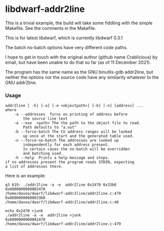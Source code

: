 # libdwarf-addr2line

This is a trivial example, the build will
take some fiddling with the simple Makefile.
See the comments in the Makefile.

This is for latest libdwarf,
which is currently libdwarf 0.3.1

The batch no-batch options have very different
code paths.

I hope to get in touch with the original author
(github name Crablicious) by email, but have been
unable to do that so far (as of 11 December 2021).

The program has the same name as the GNU binutils-gdb
addr2line, but neither the options nor the source
code have any similarity whatever to the GNU addr2line.

### Usage

    addr2line [ -h] [-a] [-e <objectpath>] [-b] [-n] [address] ...
    where
        -a --addresses  Turns on printing of address before
            the source line text
        -e --exe  <path> The the path to the object file to read.
            Path defaults to "a.out"
        -b --force-batch The CU address ranges will be looked
            up once at the start and the generated table used.
        -n --force-no-batch The addresses are looked up
            independently for each address present.
            In certain cases the no-batch will be overridden
            and batching used.
        -h --help  Prints a help message and stops.
    if no addresses present the program reads STDIN, expecting
    a list of addresses there. 

Here is an example:

    q3 619: ./addr2line -a -e  addr2line 0x2470 0x33b0
    0x0000000000002470
    /home/davea/dwarf/libdwarf-addr2line/addr2line.c:479
    0x00000000000033b0
    /home/davea/dwarf/libdwarf-addr2line/addr2line.c:40

    echo 0x2470 >junk
    ./addr2line -a -e  addr2line <junk
    0x0000000000002470
    /home/davea/dwarf/libdwarf-addr2line/addr2line.c:479

